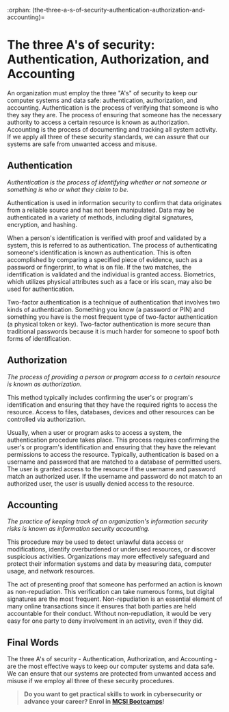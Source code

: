 :orphan:
(the-three-a-s-of-security-authentication-authorization-and-accounting)=

# The three A's of security: Authentication, Authorization, and Accounting

An organization must employ the three "A's" of security to keep our computer systems and data safe: authentication, authorization, and accounting. Authentication is the process of verifying that someone is who they say they are. The process of ensuring that someone has the necessary authority to access a certain resource is known as authorization. Accounting is the process of documenting and tracking all system activity. If we apply all three of these security standards, we can assure that our systems are safe from unwanted access and misuse.

## Authentication

_Authentication is the process of identifying whether or not someone or something is who or what they claim to be._

Authentication is used in information security to confirm that data originates from a reliable source and has not been manipulated. Data may be authenticated in a variety of methods, including digital signatures, encryption, and hashing.

When a person's identification is verified with proof and validated by a system, this is referred to as authentication. The process of authenticating someone's identification is known as authentication. This is often accomplished by comparing a specified piece of evidence, such as a password or fingerprint, to what is on file. If the two matches, the identification is validated and the individual is granted access. Biometrics, which utilizes physical attributes such as a face or iris scan, may also be used for authentication.

Two-factor authentication is a technique of authentication that involves two kinds of authentication. Something you know (a password or PIN) and something you have is the most frequent type of two-factor authentication (a physical token or key). Two-factor authentication is more secure than traditional passwords because it is much harder for someone to spoof both forms of identification.

## Authorization

_The process of providing a person or program access to a certain resource is known as authorization._

This method typically includes confirming the user's or program's identification and ensuring that they have the required rights to access the resource. Access to files, databases, devices and other resources can be controlled via authorization.

Usually, when a user or program asks to access a system, the authentication procedure takes place. This process requires confirming the user's or program's identification and ensuring that they have the relevant permissions to access the resource. Typically, authentication is based on a username and password that are matched to a database of permitted users. The user is granted access to the resource if the username and password match an authorized user. If the username and password do not match to an authorized user, the user is usually denied access to the resource.

## Accounting

_The practice of keeping track of an organization's information security risks is known as information security accounting._

This procedure may be used to detect unlawful data access or modifications, identify overburdened or underused resources, or discover suspicious activities. Organizations may more effectively safeguard and protect their information systems and data by measuring data, computer usage, and network resources.

The act of presenting proof that someone has performed an action is known as non-repudiation. This verification can take numerous forms, but digital signatures are the most frequent. Non-repudiation is an essential element of many online transactions since it ensures that both parties are held accountable for their conduct. Without non-repudiation, it would be very easy for one party to deny involvement in an activity, even if they did.

## Final Words

The three A's of security - Authentication, Authorization, and Accounting - are the most effective ways to keep our computer systems and data safe. We can ensure that our systems are protected from unwanted access and misuse if we employ all three of these security procedures.

> **Do you want to get practical skills to work in cybersecurity or advance your career? Enrol in [MCSI Bootcamps](https://www.mosse-institute.com/bootcamps.html)!**

